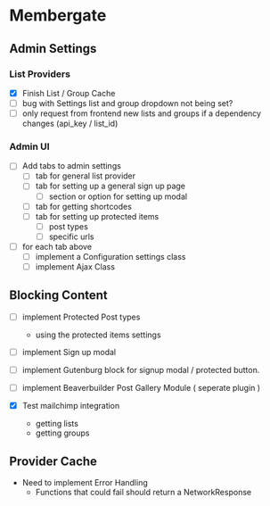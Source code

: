 # Membergate

## Admin Settings

### List Providers
- [x] Finish List / Group Cache
- [ ] bug with Settings list and group dropdown not being set?
- [ ] only request from frontend new lists and groups if a dependency changes (api_key / list_id)

### Admin UI
- [ ] Add tabs to admin settings
	- [ ] tab for general list provider
	- [ ] tab for setting up a general sign up page
		- [ ] section or option for setting up modal
	- [ ] tab for getting shortcodes
	- [ ] tab for setting up protected items
		- [ ] post types
		- [ ] specific urls
- [ ] for each tab above
	- [ ] implement a Configuration settings class
	- [ ] implement Ajax Class

## Blocking Content
- [ ] implement Protected Post types
	- using the protected items settings
- [ ] implement Sign up modal
- [ ] implement Gutenburg block for signup modal / protected button.
- [ ] implement Beaverbuilder Post Gallery Module ( seperate plugin )

- [x] Test mailchimp integration 
	 - getting lists
	 - getting groups
	
## Provider Cache

- Need to implement Error Handling
	- Functions that could fail should return a NetworkResponse
